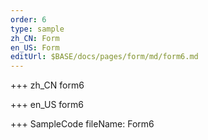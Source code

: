 ```yaml
--- 
order: 6
type: sample
zh_CN: Form
en_US: Form
editUrl: $BASE/docs/pages/form/md/form6.md
---
```


+++ zh_CN
form6

+++ en_US
form6

+++ SampleCode
fileName: Form6
